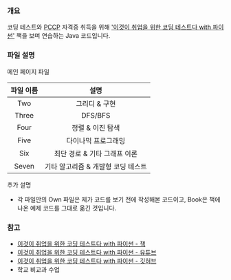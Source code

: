 ### 개요

코딩 테스트와 [PCCP](https://certi.programmers.co.kr/about/pccp) 자격증 취득을 위해 
['이것이 취업을 위한 코딩 테스트다 with 파이썬'](https://product.kyobobook.co.kr/detail/S000001810273)
책을 보며 연습하는 Java 코드입니다.    

### 파일 설명

메인 페이지 파일

| 파일 이름 |          설명          |
|:-----:|:--------------------:|
|  Two  |       그리디 & 구현       |
| Three |       DFS/BFS        |
| Four  |      정렬 & 이진 탐색      |
| Five  |      다이나믹 프로그래밍      |
|  Six  |  최단 경로 & 기타 그래프 이론   |
| Seven | 기타 알고리즘 & 개발형 코딩 테스트 |

추가 설명
* 각 파일안의 Own 파일은 제가 코드를 보기 전에 작성해본 코드이고, Book은 책에 나온 예제 코드를 그대로 옮긴 것입니다.

### 참고
* [이것이 취업을 위한 코딩 테스트다 with 파이썬 - 책](https://product.kyobobook.co.kr/detail/S000001810273)
* [이것이 취업을 위한 코딩 테스트다 with 파이썬 - 유튜브](https://www.youtube.com/playlist?list=PLRx0vPvlEmdAghTr5mXQxGpHjWqSz0dgC)
* [이것이 취업을 위한 코딩 테스트다 with 파이썬 - 깃허브](https://github.com/ndb796/python-for-coding-test)
* 학교 비교과 수업
